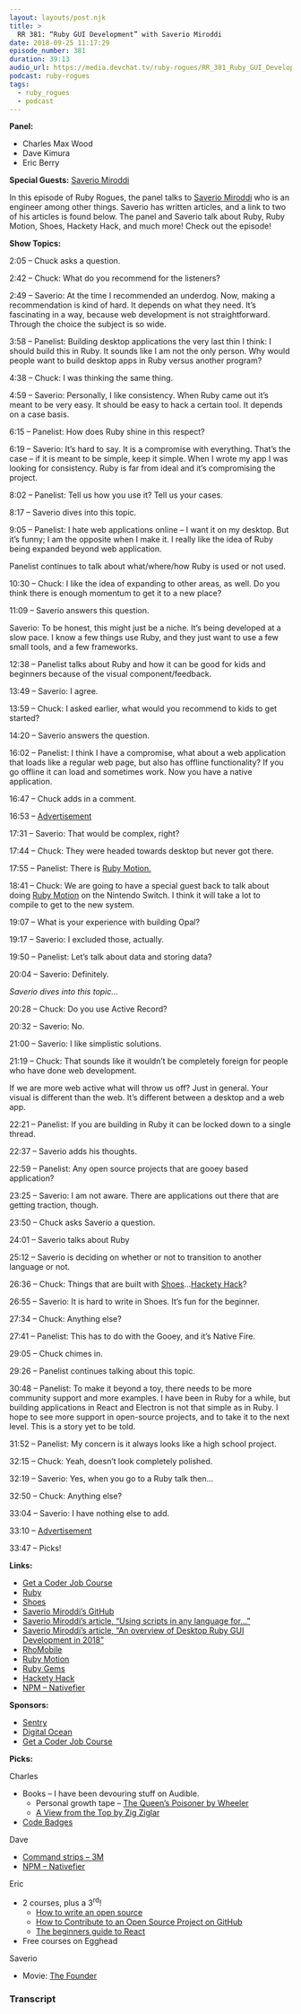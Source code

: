 ```yaml
---
layout: layouts/post.njk
title: >
  RR 381: “Ruby GUI Development” with Saverio Miroddi
date: 2018-09-25 11:17:29
episode_number: 381
duration: 39:13
audio_url: https://media.devchat.tv/ruby-rogues/RR_381_Ruby_GUI_Development_with_Saverio_Miroddi.mp3
podcast: ruby-rogues
tags:
  - ruby_rogues
  - podcast
---
```


**Panel:**

- Charles Max Wood
- Dave Kimura
- Eric Berry

**Special Guests:** [Saverio Miroddi](https://github.com/saveriomiroddi)

In this episode of Ruby Rogues, the panel talks to [Saverio Miroddi](https://github.com/saveriomiroddi) who is an engineer among other things. Saverio has written articles, and a link to two of his articles is found below. The panel and Saverio talk about Ruby, Ruby Motion, Shoes, Hackety Hack, and much more! Check out the episode!

**Show Topics:**

2:05 – Chuck asks a question.

2:42 – Chuck: What do you recommend for the listeners?

2:49 – Saverio: At the time I recommended an underdog. Now, making a recommendation is kind of hard. It depends on what they need. It’s fascinating in a way, because web development is not straightforward. Through the choice the subject is so wide.

3:58 – Panelist: Building desktop applications the very last thin I think: I should build this in Ruby. It sounds like I am not the only person. Why would people want to build desktop apps in Ruby versus another program?

4:38 – Chuck: I was thinking the same thing.

4:59 – Saverio: Personally, I like consistency. When Ruby came out it’s meant to be very easy. It should be easy to hack a certain tool. It depends on a case basis.

6:15 – Panelist: How does Ruby shine in this respect?

6:19 – Saverio: It’s hard to say. It is a compromise with everything. That’s the case – if it is meant to be simple, keep it simple. When I wrote my app I was looking for consistency. Ruby is far from ideal and it’s compromising the project.

8:02 – Panelist: Tell us how you use it? Tell us your cases.

8:17 – Saverio dives into this topic.

9:05 – Panelist: I hate web applications online – I want it on my desktop. But it’s funny; I am the opposite when I make it. I really like the idea of Ruby being expanded beyond web application.

Panelist continues to talk about what/where/how Ruby is used or not used.

10:30 – Chuck: I like the idea of expanding to other areas, as well. Do you think there is enough momentum to get it to a new place?

11:09 – Saverio answers this question.

Saverio: To be honest, this might just be a niche. It’s being developed at a slow pace. I know a few things use Ruby, and they just want to use a few small tools, and a few frameworks.

12:38 – Panelist talks about Ruby and how it can be good for kids and beginners because of the visual component/feedback.

13:49 – Saverio: I agree.

13:59 – Chuck: I asked earlier, what would you recommend to kids to get started?

14:20 – Saverio answers the question.

16:02 – Panelist: I think I have a compromise, what about a web application that loads like a regular web page, but also has offline functionality? If you go offline it can load and sometimes work. Now you have a native application.

16:47 – Chuck adds in a comment.

16:53 – [Advertisement](https://www.digitalocean.com/)

17:31 – Saverio: That would be complex, right?

17:44 – Chuck: They were headed towards desktop but never got there.

17:55 – Panelist: There is [Ruby Motion.](https://www.rubymotion.com)

18:41 – Chuck: We are going to have a special guest back to talk about doing [Ruby Motion](https://www.rubymotion.com) on the Nintendo Switch. I think it will take a lot to compile to get to the new system.

19:07 – What is your experience with building Opal?

19:17 – Saverio: I excluded those, actually.

19:50 – Panelist: Let’s talk about data and storing data?

20:04 – Saverio: Definitely.

_Saverio dives into this topic..._

20:28 – Chuck: Do you use Active Record?

20:32 – Saverio: No.

21:00 – Saverio: I like simplistic solutions.

21:19 – Chuck: That sounds like it wouldn’t be completely foreign for people who have done web development.

If we are more web active what will throw us off? Just in general. Your visual is different than the web. It’s different between a desktop and a web app.

22:21 – Panelist: If you are building in Ruby it can be locked down to a single thread.

22:37 – Saverio adds his thoughts.

22:59 – Panelist: Any open source projects that are gooey based application?

23:25 – Saverio: I am not aware. There are applications out there that are getting traction, though.

23:50 – Chuck asks Saverio a question.

24:01 – Saverio talks about Ruby

25:12 – Saverio is deciding on whether or not to transition to another language or not.

26:36 – Chuck: Things that are built with [Shoes](https://shoesrb.com)...[Hackety Hack](https://en.wikipedia.org/wiki/Hackety_Hack)?

26:55 – Saverio: It is hard to write in Shoes. It’s fun for the beginner.

27:34 – Chuck: Anything else?

27:41 – Panelist: This has to do with the Gooey, and it’s Native Fire.

29:05 – Chuck chimes in.

29:26 – Panelist continues talking about this topic.

30:48 – Panelist: To make it beyond a toy, there needs to be more community support and more examples. I have been in Ruby for a while, but building applications in React and Electron is not that simple as in Ruby. I hope to see more support in open-source projects, and to take it to the next level. This is a story yet to be told.

31:52 – Panelist: My concern is it always looks like a high school project.

32:15 – Chuck: Yeah, doesn’t look completely polished.

32:19 – Saverio: Yes, when you go to a Ruby talk then...

32:50 – Chuck: Anything else?

33:04 – Saverio: I have nothing else to add.

33:10 – [Advertisement](https://devchat.tv/get-a-coder-job/)

33:47 – Picks!

**Links:**

- [Get a Coder Job Course](https://devchat.tv/get-a-coder-job/)
- [Ruby](https://www.ruby-lang.org/en/)
- [Shoes](https://shoesrb.com)
- [Saverio Miroddi’s GitHub](https://github.com/saveriomiroddi)
- [Saverio Miroddi’s article, “Using scripts in any language for...”](https://saveriomiroddi.github.io)
- [Saverio Miroddi’s article, “An overview of Desktop Ruby GUI Development in 2018”](https://saveriomiroddi.github.io/An-overview-of-ruby-gui-development-in-2018/)
- [RhoMobile](https://rms.rhomobile.com)
- [Ruby Motion](https://www.rubymotion.com)
- [Ruby Gems](https://rubygems.org/gems/sqlite3/versions/1.3.11)
- [Hackety Hack](https://en.wikipedia.org/wiki/Hackety_Hack)
- [NPM – Nativefier](https://www.npmjs.com/package/nativefier)

**Sponsors:**

- [Sentry](https://sentry.io/welcome/)
- [Digital Ocean](https://www.digitalocean.com/)
- [Get a Coder Job Course](https://devchat.tv/get-a-coder-job/)

**Picks:**

Charles

- Books – I have been devouring stuff on Audible.
  - Personal growth tape – [The Queen’s Poisoner by Wheeler](https://www.amazon.com/Queens-Poisoner-Kingfountain-Book-ebook/dp/B013UVNZ2K)
  - [A View from the Top by Zig Ziglar](https://www.amazon.com/A-View-from-the-Top/dp/B01H0M78R8/ref=sr_1_1?ie=UTF8&qid=1537811055&sr=1-1&keywords=a+view+from+the+top+zig+ziglar)
- [Code Badges](https://www.kickstarter.com/projects/521063736/codebadgeorg)

Dave

- [Command strips – 3M](https://www.amazon.com/Command-Picture-Hanging-12-Pairs-17204-12ES/dp/B00LW1APOC)
- [NPM – Nativefier](https://www.npmjs.com/package/nativefier)

Eric

- 2 courses, plus a 3<sup>rd</sup>!
  - [How to write an open source](https://egghead.io/courses/how-to-write-an-open-source-javascript-library)
  - [How to Contribute to an Open Source Project on GitHub](https://egghead.io/courses/how-to-write-an-open-source-javascript-library)
  - [The beginners guide to React](https://egghead.io/courses/the-beginner-s-guide-to-react)
- Free courses on Egghead

Saverio

- Movie: [The Founder](https://www.imdb.com/title/tt4276820/)

### Transcript
